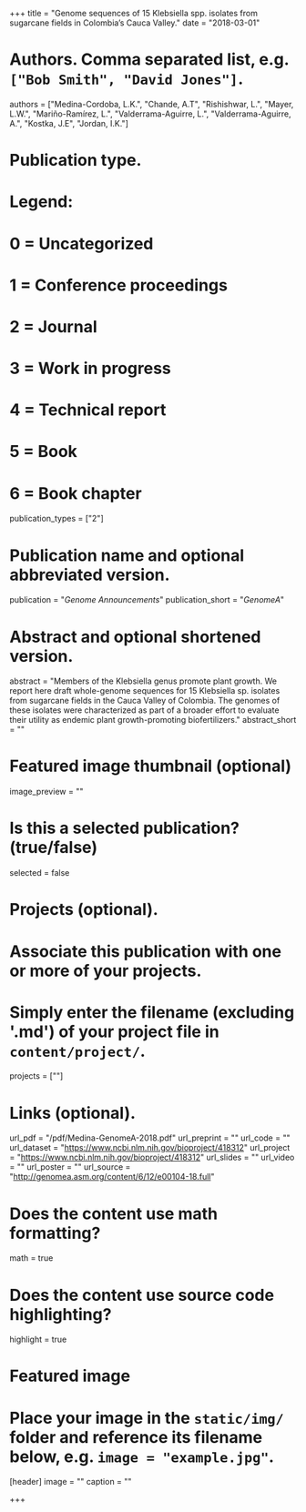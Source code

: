+++
title = "Genome sequences of 15 Klebsiella spp. isolates from sugarcane fields in Colombia’s Cauca Valley."
date = "2018-03-01"

# Authors. Comma separated list, e.g. `["Bob Smith", "David Jones"]`.
authors = ["Medina-Cordoba, L.K.", "Chande, A.T", "Rishishwar, L.", "Mayer, L.W.", "Mariño-Ramírez, L.", "Valderrama-Aguirre, L.", "Valderrama-Aguirre, A.", "Kostka, J.E", "Jordan, I.K."]

# Publication type.
# Legend:
# 0 = Uncategorized
# 1 = Conference proceedings
# 2 = Journal
# 3 = Work in progress
# 4 = Technical report
# 5 = Book
# 6 = Book chapter
publication_types = ["2"]

# Publication name and optional abbreviated version.
publication = "*Genome Announcements*"
publication_short = "*GenomeA*"

# Abstract and optional shortened version.
abstract = "Members of the Klebsiella genus promote plant growth. We report here draft whole-genome sequences for 15 Klebsiella sp. isolates from sugarcane fields in the Cauca Valley of Colombia. The genomes of these isolates were characterized as part of a broader effort to evaluate their utility as endemic plant growth-promoting biofertilizers."
abstract_short = ""

# Featured image thumbnail (optional)
image_preview = ""

# Is this a selected publication? (true/false)
selected = false

# Projects (optional).
#   Associate this publication with one or more of your projects.
#   Simply enter the filename (excluding '.md') of your project file in `content/project/`.
projects = [""]

# Links (optional).
url_pdf = "/pdf/Medina-GenomeA-2018.pdf"
url_preprint = ""
url_code = ""
url_dataset = "https://www.ncbi.nlm.nih.gov/bioproject/418312"
url_project = "https://www.ncbi.nlm.nih.gov/bioproject/418312"
url_slides = ""
url_video = ""
url_poster = ""
url_source = "http://genomea.asm.org/content/6/12/e00104-18.full"

# Does the content use math formatting?
math = true

# Does the content use source code highlighting?
highlight = true

# Featured image
# Place your image in the `static/img/` folder and reference its filename below, e.g. `image = "example.jpg"`.
[header]
image = ""
caption = ""

+++

